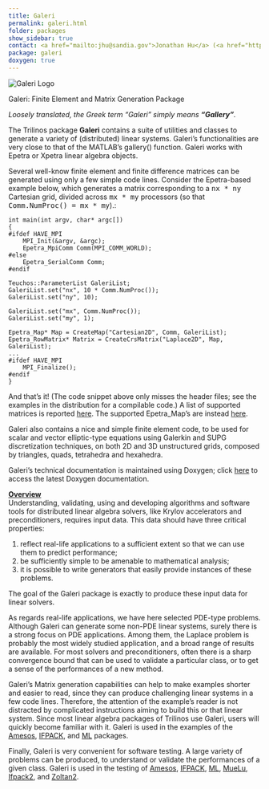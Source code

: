 ```yaml
---
title: Galeri
permalink: galeri.html
folder: packages
show_sidebar: true
contact: <a href="mailto:jhu@sandia.gov">Jonathan Hu</a> (<a href="https://github.com/jhux2">@jhux2</a>), <a href="https://github.com/orgs/trilinos/teams/galeri">@galeri</a>
package: galeri
doxygen: true
---
```


![Galeri Logo](images/galeri.png)

Galeri: Finite Element and Matrix Generation Package

_Loosely translated, the Greek term “Galeri” simply means **“Gallery”**._

The Trilinos package **Galeri** contains a suite of utilities and classes to generate a variety of (distributed) linear systems.
Galeri’s functionalities are very close to that of the MATLAB’s gallery() function.  Galeri works with Epetra or Xpetra
linear algebra objects.

Several well-know finite element and finite difference matrices can be generated using only a few simple code lines.
Consider the Epetra-based example below, which generates a matrix corresponding to a <tt>nx * ny</tt> Cartesian grid,
divided across <tt>mx * my</tt> processors (so that <tt>Comm.NumProc() = mx * my</tt>).:



    int main(int argv, char* argc[])
    {
    #ifdef HAVE_MPI
        MPI_Init(&argv, &argc);
        Epetra_MpiComm Comm(MPI_COMM_WORLD);
    #else
        Epetra_SerialComm Comm;
    #endif

    Teuchos::ParameterList GaleriList;
    GaleriList.set("nx", 10 * Comm.NumProc());
    GaleriList.set("ny", 10);

    GaleriList.set("mx", Comm.NumProc());
    GaleriList.set("my", 1);

    Epetra_Map* Map = CreateMap("Cartesian2D", Comm, GaleriList);
    Epetra_RowMatrix* Matrix = CreateCrsMatrix("Laplace2D", Map, GaleriList);
    ...
    #ifdef HAVE_MPI
        MPI_Finalize();
    #endif
    }



And that’s it! (The code snippet above only misses the header files; see the examples in the distribution for a compilable code.) A list of supported matrices is reported
[here](docs//galeri/gl_GalleryCrsMatrix.html). The supported Epetra_Map’s are instead
[here](docs//galeri/gl_GalleryMaps.html).

Galeri also contains a nice and simple finite element code, to be used for scalar and vector elliptic-type equations using Galerkin and SUPG discretization techniques, on both 2D and 3D unstructured grids,
composed by triangles, quads, tetrahedra and hexahedra.

Galeri’s technical documentation is maintained using Doxygen; click [here](docs//galeri/index.html) to access the latest Doxygen documentation.

<span style="text-decoration: underline;">**Overview**</span>  
Understanding, validating, using and developing algorithms and software tools for distributed linear algebra solvers, like Krylov accelerators and preconditioners, requires input data. This data should have
three critical properties:

1.  reflect real-life applications to a sufficient extent so that we can use them to predict performance;
2.  be sufficiently simple to be amenable to mathematical analysis;
3.  it is possible to write generators that easily provide instances of these problems.

The goal of the Galeri package is exactly to produce these input data for linear solvers.

As regards real-life applications, we have here selected PDE-type problems. Although Galeri can generate some non-PDE linear systems, surely there is a strong focus on PDE applications. Among them, the
Laplace problem is probably the most widely studied application, and a broad range of results are available. For most solvers and preconditioners, often there is a sharp convergence bound that can be used
to validate a particular class, or to get a sense of the performances of a new method.

Galeri’s Matrix generation capabilities can help to make examples shorter and easier to read, since they can produce challenging linear systems in a few code lines. Therefore, the attention of the example’s
reader is not distracted by complicated instructions aiming to build this or that linear system. Since most linear algebra packages of Trilinos use Galeri, users will quickly become familiar with it. Galeri
is used in the examples of the [Amesos](amesos.html), [IFPACK](ifpack.html), and [ML](ml.html) packages.

Finally, Galeri is very convenient for software testing. A large variety of problems can be produced, to understand or validate the performances of a given class. Galeri is used in the testing of
[Amesos](amesos.html), [IFPACK](ifpack.html), [ML](ml.html), [MueLu](muelu.html), [Ifpack2](ifpack2.html), and [Zoltan2](zoltan2.html).
